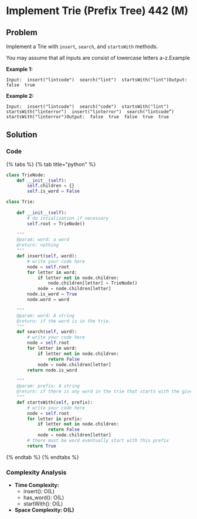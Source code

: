 # Implement Trie \(Prefix Tree\) 442 \(M\)

## Problem

Implement a Trie with `insert`, `search`, and `startsWith` methods.

You may assume that all inputs are consist of lowercase letters a-z.Example

**Example 1:**

```text
Input:  insert("lintcode")  search("lint")  startsWith("lint")Output:  false  true
```

**Example 2:**

```text
Input:  insert("lintcode")  search("code")  startsWith("lint")  startsWith("linterror")  insert("linterror")  search("lintcode“)  startsWith("linterror")Output:  false  true  false  true  true
```

## Solution 

### Code

{% tabs %}
{% tab title="python" %}
```python
class TrieNode:
    def __init__(self):
        self.children = {}
        self.is_word = False

class Trie:
    
    def __init__(self):
        # do intialization if necessary
        self.root = TrieNode()

    """
    @param: word: a word
    @return: nothing
    """
    def insert(self, word):
        # write your code here
        node = self.root
        for letter in word:
            if letter not in node.children:
                node.children[letter] = TrieNode()
            node = node.children[letter]
        node.is_word = True
        node.word = word

    """
    @param: word: A string
    @return: if the word is in the trie.
    """
    def search(self, word):
        # write your code here
        node = self.root
        for letter in word:
            if letter not in node.children:
                return False
            node = node.children[letter]
        return node.is_word

    """
    @param: prefix: A string
    @return: if there is any word in the trie that starts with the given prefix.
    """
    def startsWith(self, prefix):
        # write your code here
        node = self.root
        for letter in prefix:
            if letter not in node.children:
                return False
            node = node.children[letter]
        # there must be word eventually start with this prefix
        return True
```
{% endtab %}
{% endtabs %}

### Complexity Analysis

* **Time Complexity:**
  * insert\(\): O\(L\)
  * has\_word\(\): O\(L\)
  * startWith\(\): O\(L\)
* **Space Complexity: O\(L\)**

